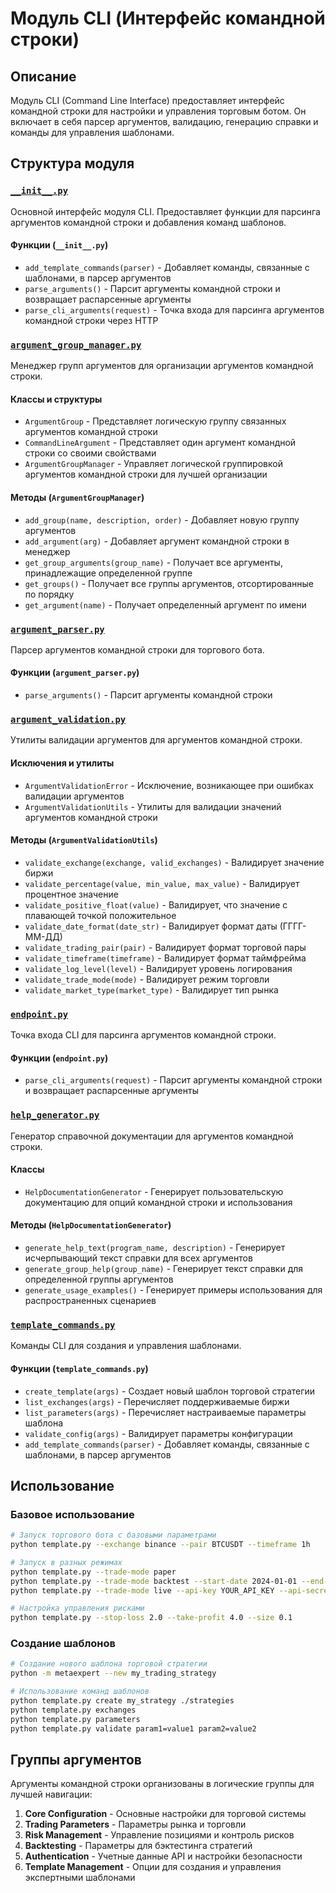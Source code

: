 # Модуль CLI (Интерфейс командной строки)

## Описание

Модуль CLI (Command Line Interface) предоставляет интерфейс командной строки для настройки и управления торговым ботом. Он включает в себя парсер аргументов, валидацию, генерацию справки и команды для управления шаблонами.

## Структура модуля

### [`__init__.py`](__init__.py)

Основной интерфейс модуля CLI. Предоставляет функции для парсинга аргументов командной строки и добавления команд шаблонов.

#### Функции (`__init__.py`)

- `add_template_commands(parser)` - Добавляет команды, связанные с шаблонами, в парсер аргументов
- `parse_arguments()` - Парсит аргументы командной строки и возвращает распарсенные аргументы
- `parse_cli_arguments(request)` - Точка входа для парсинга аргументов командной строки через HTTP

### [`argument_group_manager.py`](argument_group_manager.py)

Менеджер групп аргументов для организации аргументов командной строки.

#### Классы и структуры

- `ArgumentGroup` - Представляет логическую группу связанных аргументов командной строки
- `CommandLineArgument` - Представляет один аргумент командной строки со своими свойствами
- `ArgumentGroupManager` - Управляет логической группировкой аргументов командной строки для лучшей организации

#### Методы (`ArgumentGroupManager`)

- `add_group(name, description, order)` - Добавляет новую группу аргументов
- `add_argument(arg)` - Добавляет аргумент командной строки в менеджер
- `get_group_arguments(group_name)` - Получает все аргументы, принадлежащие определенной группе
- `get_groups()` - Получает все группы аргументов, отсортированные по порядку
- `get_argument(name)` - Получает определенный аргумент по имени

### [`argument_parser.py`](argument_parser.py)

Парсер аргументов командной строки для торгового бота.

#### Функции (`argument_parser.py`)

- `parse_arguments()` - Парсит аргументы командной строки

### [`argument_validation.py`](argument_validation.py)

Утилиты валидации аргументов для аргументов командной строки.

#### Исключения и утилиты

- `ArgumentValidationError` - Исключение, возникающее при ошибках валидации аргументов
- `ArgumentValidationUtils` - Утилиты для валидации значений аргументов командной строки

#### Методы (`ArgumentValidationUtils`)

- `validate_exchange(exchange, valid_exchanges)` - Валидирует значение биржи
- `validate_percentage(value, min_value, max_value)` - Валидирует процентное значение
- `validate_positive_float(value)` - Валидирует, что значение с плавающей точкой положительное
- `validate_date_format(date_str)` - Валидирует формат даты (ГГГГ-ММ-ДД)
- `validate_trading_pair(pair)` - Валидирует формат торговой пары
- `validate_timeframe(timeframe)` - Валидирует формат таймфрейма
- `validate_log_level(level)` - Валидирует уровень логирования
- `validate_trade_mode(mode)` - Валидирует режим торговли
- `validate_market_type(market_type)` - Валидирует тип рынка

### [`endpoint.py`](endpoint.py)

Точка входа CLI для парсинга аргументов командной строки.

#### Функции (`endpoint.py`)

- `parse_cli_arguments(request)` - Парсит аргументы командной строки и возвращает распарсенные аргументы

### [`help_generator.py`](help_generator.py)

Генератор справочной документации для аргументов командной строки.

#### Классы

- `HelpDocumentationGenerator` - Генерирует пользовательскую документацию для опций командной строки и использования

#### Методы (`HelpDocumentationGenerator`)

- `generate_help_text(program_name, description)` - Генерирует исчерпывающий текст справки для всех аргументов
- `generate_group_help(group_name)` - Генерирует текст справки для определенной группы аргументов
- `generate_usage_examples()` - Генерирует примеры использования для распространенных сценариев

### [`template_commands.py`](template_commands.py)

Команды CLI для создания и управления шаблонами.

#### Функции (`template_commands.py`)

- `create_template(args)` - Создает новый шаблон торговой стратегии
- `list_exchanges(args)` - Перечисляет поддерживаемые биржи
- `list_parameters(args)` - Перечисляет настраиваемые параметры шаблона
- `validate_config(args)` - Валидирует параметры конфигурации
- `add_template_commands(parser)` - Добавляет команды, связанные с шаблонами, в парсер аргументов

## Использование

### Базовое использование

```bash
# Запуск торгового бота с базовыми параметрами
python template.py --exchange binance --pair BTCUSDT --timeframe 1h

# Запуск в разных режимах
python template.py --trade-mode paper
python template.py --trade-mode backtest --start-date 2024-01-01 --end-date 2024-12-31
python template.py --trade-mode live --api-key YOUR_API_KEY --api-secret YOUR_API_SECRET

# Настройка управления рисками
python template.py --stop-loss 2.0 --take-profit 4.0 --size 0.1
```

### Создание шаблонов

```bash
# Создание нового шаблона торговой стратегии
python -m metaexpert --new my_trading_strategy

# Использование команд шаблонов
python template.py create my_strategy ./strategies
python template.py exchanges
python template.py parameters
python template.py validate param1=value1 param2=value2
```

## Группы аргументов

Аргументы командной строки организованы в логические группы для лучшей навигации:

1. **Core Configuration** - Основные настройки для торговой системы
2. **Trading Parameters** - Параметры рынка и торговли
3. **Risk Management** - Управление позициями и контроль рисков
4. **Backtesting** - Параметры для бэктестинга стратегий
5. **Authentication** - Учетные данные API и настройки безопасности
6. **Template Management** - Опции для создания и управления экспертными шаблонами
